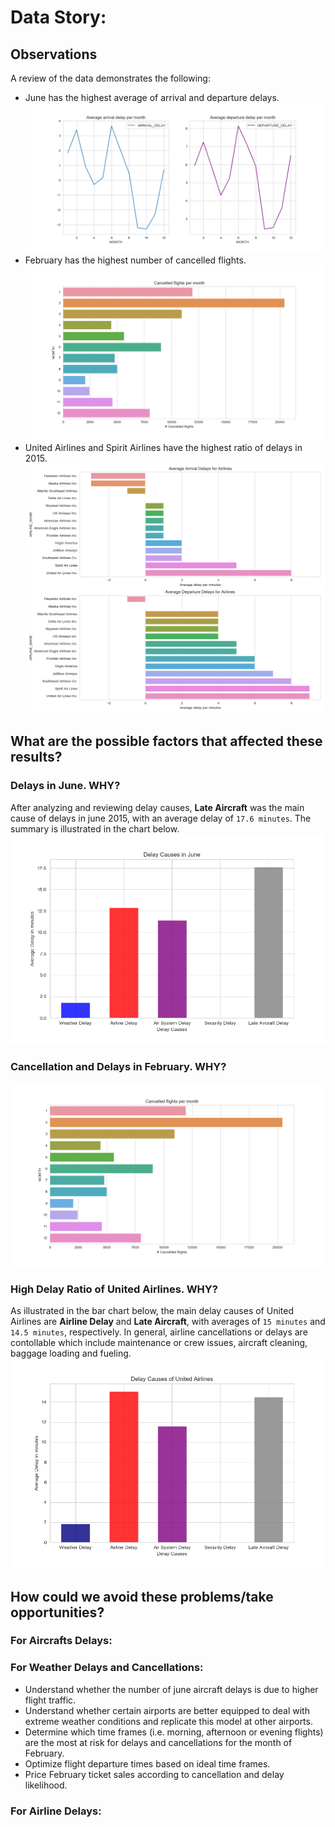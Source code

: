 # Data Story:

## Observations

A review of the data demonstrates the following:
* June has the highest average of arrival and departure delays.
![Months delays](./Charts/months_delays.png)
* February has the highest number of cancelled flights.
![Cancelled Flights](./Charts/months_cancellations.png)
* United Airlines and Spirit Airlines have the highest ratio of delays in 2015.
![Airlines Delays](./Charts/airlines_delay.png)

## What are the possible factors that affected these results?

### Delays in June. WHY?
After analyzing and reviewing delay causes, **Late Aircraft** was the main cause of delays in june 2015, with an average delay of `17.6 minutes`. The summary is illustrated in the chart below.
![June Delays](./Charts/june_delay_reasons.png)

### Cancellation and Delays in February. WHY?
![Feb Delays and Cancellation](./Charts/cancellation_causes.png)

### High Delay Ratio of United Airlines. WHY?
As illustrated in the bar chart below, the main delay causes of United Airlines are **Airline Delay** and **Late Aircraft**, with averages of `15 minutes` and `14.5 minutes`, respectively. In general, airline cancellations or delays are contollable which include  maintenance or crew issues, aircraft cleaning, baggage loading and fueling.
![United Cancellation Reasons](./Charts/united_delay_reasons.png)

## How could we avoid these problems/take opportunities?

### For Aircrafts Delays:

### For Weather Delays and Cancellations:
* Understand whether the number of june aircraft delays is due to higher flight traffic.
* Understand whether certain airports are better equipped to deal with extreme weather conditions and replicate this model at other airports.
* Determine which time frames (i.e. morning, afternoon or evening flights) are the most at risk for delays and cancellations for the month of February.
* Optimize flight departure times based on ideal time frames.
* Price February ticket sales according to cancellation and delay likelihood.

### For Airline Delays:
